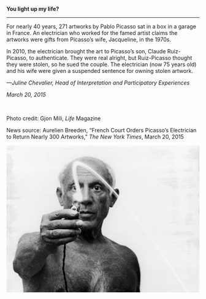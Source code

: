 **You light up my life?**

****

For nearly 40 years, 271 artworks by Pablo Picasso sat in a box in a garage in France. An electrician who worked for the famed artist claims the artworks were gifts from Picasso’s wife, Jacqueline, in the 1970s.

In 2010, the electrician brought the art to Picasso’s son, Claude Ruiz-Picasso, to authenticate. They were real alright, but Ruiz-Picasso thought they were stolen, so he sued the couple. The electrician (now 75 years old) and his wife were given a suspended sentence for owning stolen artwork.

*—Juline Chevalier, Head of Interpretation and Participatory Experiences*

*March 20, 2015*

 

Photo credit: Gjon Mili, *Life* Magazine 

News source: Aurelien Breeden, “French Court Orders Picasso’s Electrician to Return Nearly 300 Artworks,” *The New York Times*, March 20, 2015

![](../images/15-3-24_61.36.24_PicassoEDIT-1.jpeg)
